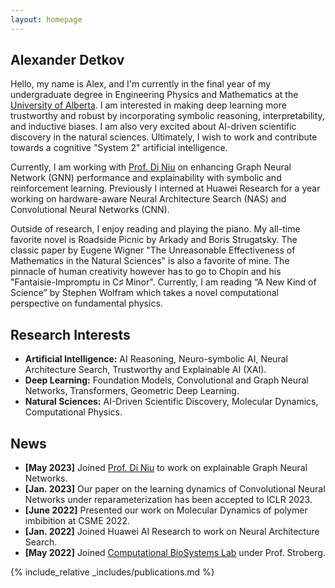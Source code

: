 ```yaml
---
layout: homepage
---
```


## Alexander Detkov
Hello, my name is Alex, and I'm currently in the final year of my undergraduate degree in Engineering Physics and Mathematics at the [University of Alberta](https://www.ualberta.ca). I am interested in making deep learning more trustworthy and robust by incorporating symbolic reasoning, interpretability, and inductive biases. I am also very excited about AI-driven scientific discovery in the natural sciences. Ultimately, I wish to work and contribute towards a cognitive "System 2" artificial intelligence.

Currently, I am working with [Prof. Di Niu](https://sites.ualberta.ca/~dniu/Homepage/Home.html) on enhancing Graph Neural Network (GNN) performance and explainability with symbolic and reinforcement learning. Previously I interned at Huawei Research for a year working on hardware-aware Neural Architecture Search (NAS) and Convolutional Neural Networks (CNN).

Outside of research, I enjoy reading and playing the piano. My all-time favorite novel is Roadside Picnic by Arkady and Boris Strugatsky. The classic paper by Eugene Wigner "The Unreasonable Effectiveness of Mathematics in the Natural Sciences" is also a favorite of mine. The pinnacle of human creativity however has to go to Chopin and his "Fantaisie-Impromptu in C♯ Minor". Currently, I am reading “A New Kind of Science” by Stephen Wolfram which takes a novel computational perspective on fundamental physics.

## Research Interests
- **Artificial Intelligence:** AI Reasoning, Neuro-symbolic AI, Neural Architecture Search, Trustworthy and Explainable AI (XAI).
- **Deep Learning:** Foundation Models, Convolutional and Graph Neural Networks, Transformers, Geometric Deep Learning.
- **Natural Sciences:** AI-Driven Scientific Discovery, Molecular Dynamics, Computational Physics.

## News
- **[May 2023]** Joined [Prof. Di Niu](https://sites.ualberta.ca/~dniu/Homepage/Home.html) to work on explainable Graph Neural Networks.
- **[Jan. 2023]** Our paper on the learning dynamics of Convolutional Neural Networks under reparameterization has been accepted to ICLR 2023.
- **[June 2022]** Presented our work on Molecular Dynamics of polymer imbibition at CSME 2022.
- **[Jan. 2022]** Joined Huawei AI Research to work on Neural Architecture Search.
- **[May 2022]** Joined [Computational BioSystems Lab](https://stroberg-lab.github.io) under Prof. Stroberg.

{% include_relative _includes/publications.md %}
